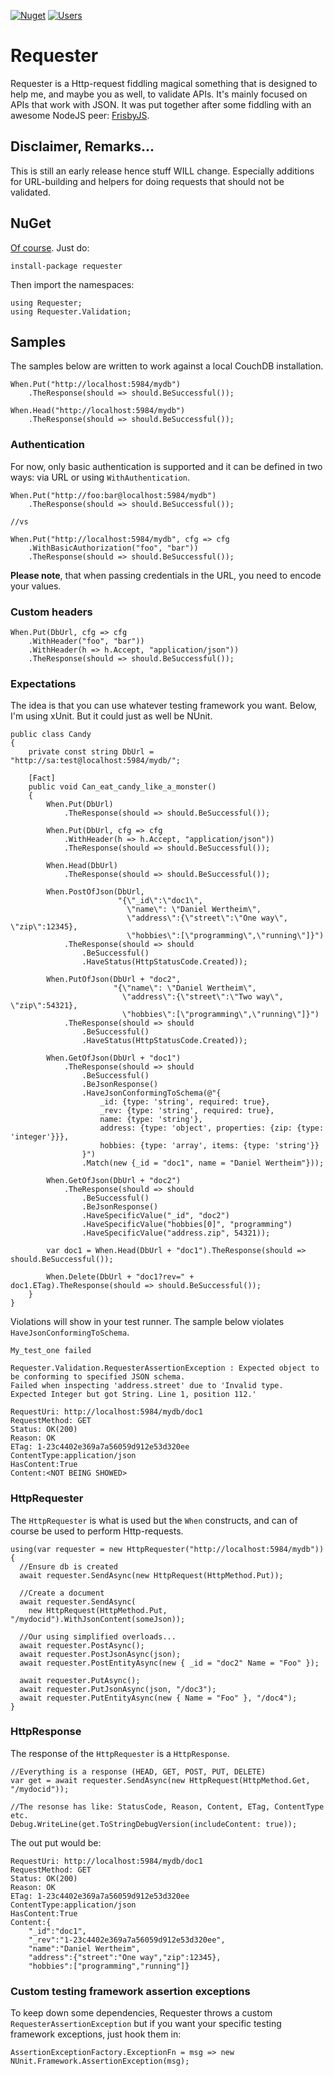 [![Nuget](https://img.shields.io/nuget/v/requester.svg)](https://www.nuget.org/packages/requester/) [![Users](https://img.shields.io/nuget/dt/requester.svg)](https://www.nuget.org/packages/requester/)

# Requester
Requester is a Http-request fiddling magical something that is designed to help me, and maybe you as well, to validate APIs. It's mainly focused on APIs that work with JSON. It was put together after some fiddling with an awesome NodeJS peer: [FrisbyJS](http://frisbyjs.com/ "FrisbyJS").

## Disclaimer, Remarks...
This is still an early release hence stuff WILL change. Especially additions for URL-building and helpers for doing requests that should not be validated.

## NuGet
[Of course](https://www.nuget.org/packages/requester). Just do:

	install-package requester

Then import the namespaces:

	using Requester;
	using Requester.Validation;

## Samples
The samples below are written to work against a local CouchDB installation.

	When.Put("http://localhost:5984/mydb")
	    .TheResponse(should => should.BeSuccessful());
	
	When.Head("http://localhost:5984/mydb")
	    .TheResponse(should => should.BeSuccessful());

### Authentication
For now, only basic authentication is supported and it can be defined in two ways: via URL or using `WithAuthentication`.

	When.Put("http://foo:bar@localhost:5984/mydb")
		.TheResponse(should => should.BeSuccessful());
	
	//vs
	
	When.Put("http://localhost:5984/mydb", cfg => cfg
	    .WithBasicAuthorization("foo", "bar"))
	    .TheResponse(should => should.BeSuccessful());

**Please note**, that when passing credentials in the URL, you need to encode your values.

### Custom headers

	When.Put(DbUrl, cfg => cfg
	    .WithHeader("foo", "bar"))
		.WithHeader(h => h.Accept, "application/json"))
	    .TheResponse(should => should.BeSuccessful());

### Expectations
The idea is that you can use whatever testing framework you want. Below, I'm using xUnit. But it could just as well be NUnit.

	public class Candy
	{
	    private const string DbUrl = "http://sa:test@localhost:5984/mydb/";
	
	    [Fact]
	    public void Can_eat_candy_like_a_monster()
	    {
	        When.Put(DbUrl)
	            .TheResponse(should => should.BeSuccessful());
	
	        When.Put(DbUrl, cfg => cfg
	            .WithHeader(h => h.Accept, "application/json"))
	            .TheResponse(should => should.BeSuccessful());
	
	        When.Head(DbUrl)
	            .TheResponse(should => should.BeSuccessful());
	
	        When.PostOfJson(DbUrl, 
                            "{\"_id\":\"doc1\",
                              \"name\": \"Daniel Wertheim\",
                              \"address\":{\"street\":\"One way\", \"zip\":12345},
                              \"hobbies\":[\"programming\",\"running\"]}")
	            .TheResponse(should => should
	                .BeSuccessful()
	                .HaveStatus(HttpStatusCode.Created));
	
	        When.PutOfJson(DbUrl + "doc2",
                           "{\"name\": \"Daniel Wertheim\",
                             \"address\":{\"street\":\"Two way\", \"zip\":54321},
                             \"hobbies\":[\"programming\",\"running\"]}")
	            .TheResponse(should => should
	                .BeSuccessful()
	                .HaveStatus(HttpStatusCode.Created));
	
	        When.GetOfJson(DbUrl + "doc1")
	            .TheResponse(should => should
	                .BeSuccessful()
	                .BeJsonResponse()
	                .HaveJsonConformingToSchema(@"{
	                    _id: {type: 'string', required: true},
	                    _rev: {type: 'string', required: true},
	                    name: {type: 'string'},
	                    address: {type: 'object', properties: {zip: {type: 'integer'}}},
	                    hobbies: {type: 'array', items: {type: 'string'}}
	                }")
	                .Match(new {_id = "doc1", name = "Daniel Wertheim"}));
	
	        When.GetOfJson(DbUrl + "doc2")
	            .TheResponse(should => should
	                .BeSuccessful()
	                .BeJsonResponse()
	                .HaveSpecificValue("_id", "doc2")
	                .HaveSpecificValue("hobbies[0]", "programming")
	                .HaveSpecificValue("address.zip", 54321));
	
	        var doc1 = When.Head(DbUrl + "doc1").TheResponse(should => should.BeSuccessful());
	
	        When.Delete(DbUrl + "doc1?rev=" + doc1.ETag).TheResponse(should => should.BeSuccessful());
	    }
	}


Violations will show in your test runner. The sample below violates `HaveJsonConformingToSchema`.

	My_test_one failed
	
	Requester.Validation.RequesterAssertionException : Expected object to be conforming to specified JSON schema.
	Failed when inspecting 'address.street' due to 'Invalid type.
    Expected Integer but got String. Line 1, position 112.'
	
	RequestUri: http://localhost:5984/mydb/doc1
	RequestMethod: GET
	Status: OK(200)
	Reason: OK
	ETag: 1-23c4402e369a7a56059d912e53d320ee
	ContentType:application/json
	HasContent:True
	Content:<NOT BEING SHOWED>

### HttpRequester
The `HttpRequester` is what is used but the `When` constructs, and can of course be used to perform Http-requests.

	using(var requester = new HttpRequester("http://localhost:5984/mydb"))
	{
	  //Ensure db is created
	  await requester.SendAsync(new HttpRequest(HttpMethod.Put));
	
	  //Create a document
	  await requester.SendAsync(
	    new HttpRequest(HttpMethod.Put, "/mydocid").WithJsonContent(someJson));
		
	  //Our using simplified overloads...
	  await requester.PostAsync();
	  await requester.PostJsonAsync(json);
	  await requester.PostEntityAsync(new { _id = "doc2" Name = "Foo" });
	  
	  await requester.PutAsync();
	  await requester.PutJsonAsync(json, "/doc3");
	  await requester.PutEntityAsync(new { Name = "Foo" }, "/doc4");
	}

### HttpResponse
The response of the `HttpRequester` is a `HttpResponse`.


	//Everything is a response (HEAD, GET, POST, PUT, DELETE)
	var get = await requester.SendAsync(new HttpRequest(HttpMethod.Get, "/mydocid"));
	
	//The resonse has like: StatusCode, Reason, Content, ETag, ContentType etc.
	Debug.WriteLine(get.ToStringDebugVersion(includeContent: true));

The out put would be:

	RequestUri: http://localhost:5984/mydb/doc1
	RequestMethod: GET
	Status: OK(200)
	Reason: OK
	ETag: 1-23c4402e369a7a56059d912e53d320ee
	ContentType:application/json
	HasContent:True
	Content:{
        "_id":"doc1",
        "_rev":"1-23c4402e369a7a56059d912e53d320ee",
        "name":"Daniel Wertheim",
        "address":{"street":"One way","zip":12345},
        "hobbies":["programming","running"]}
 
### Custom testing framework assertion exceptions
To keep down some dependencies, Requester throws a custom `RequesterAssertionException` but if you want your specific testing framework exceptions, just hook them in:

	AssertionExceptionFactory.ExceptionFn = msg => new NUnit.Framework.AssertionException(msg);



